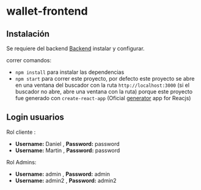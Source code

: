 # wallet-frontend

## Instalación

Se requiere del backend [Backend](https://github.com/danieRG/wallet-backend) instalar y configurar.

correr comandos: 

* `npm install` para instalar las dependencias
* `npm start` para correr este proyecto, por defecto este proyecto se abre en una ventana del buscador con la ruta `http://localhost:3000` (si el buscador no abre, abre una ventana con la ruta) porque este proyecto fue generado con `create-react-app` (Oficial [generator](https://github.com/facebookincubator/create-react-app) app for Reacjs)

## Login usuarios

Rol cliente : 

* **Username:** Daniel , **Password:** password
* **Username:** Martin , **Password:** password

Rol Admins:

* **Username:** admin , **Password:** admin
* **Username:** admin2 , **Password:** admin2